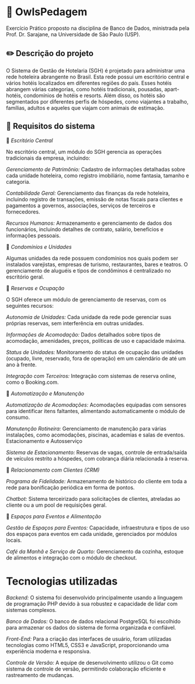 #  🏨 OwlsPedagem
Exercício Prático proposto na disciplina de Banco de Dados, ministrada pela Prof. Dr. Sarajane, na Universidade de São Paulo (USP).


## ✏️ Descrição do projeto

O Sistema de Gestão de Hotelaria (SGH) é projetado para administrar uma rede hoteleira abrangente no Brasil. Esta rede possui um escritório central e vários hotéis localizados em diferentes regiões do país. Esses hotéis abrangem várias categorias, como hotéis tradicionais, pousadas, apart-hotéis, condomínios de hotéis e resorts. Além disso, os hotéis são segmentados por diferentes perfis de hóspedes, como viajantes a trabalho, famílias, adultos e aqueles que viajam com animais de estimação.


## 📌 Requisitos do sistema

🚩 *Escritório Central*

No escritório central, um módulo do SGH gerencia as operações tradicionais da empresa, incluindo:

_Gerenciamento de Patrimônio:_ Cadastro de informações detalhadas sobre cada unidade hoteleira, como registro imobiliário, nome fantasia, tamanho e categoria.

_Contabilidade Geral:_ Gerenciamento das finanças da rede hoteleira, incluindo registro de transações, emissão de notas fiscais para clientes e pagamentos a governos, associações, serviços de terceiros e fornecedores.

_Recursos Humanos:_ Armazenamento e gerenciamento de dados dos funcionários, incluindo detalhes de contrato, salário, benefícios e informações pessoais.

🚩 *Condomínios e Unidades*

Algumas unidades da rede possuem condomínios nos quais podem ser instalados varejistas, empresas de turismo, restaurantes, bares e teatros. O gerenciamento de aluguéis e tipos de condôminos é centralizado no escritório geral.

🚩 *Reservas e Ocupação*

O SGH oferece um módulo de gerenciamento de reservas, com os seguintes recursos:

_Autonomia de Unidades:_ Cada unidade da rede pode gerenciar suas próprias reservas, sem interferência em outras unidades.

_Informações de Acomodação:_ Dados detalhados sobre tipos de acomodação, amenidades, preços, políticas de uso e capacidade máxima.

_Status de Unidades:_ Monitoramento do status de ocupação das unidades (ocupado, livre, reservado, fora de operação) em um calendário de até um ano à frente.

_Integração com Terceiros:_ Integração com sistemas de reserva online, como o Booking.com.

🚩 *Automatização e Manutenção*

_Automatização de Acomodações:_ Acomodações equipadas com sensores para identificar itens faltantes, alimentando automaticamente o módulo de consumo.

_Manutenção Rotineira:_ Gerenciamento de manutenção para várias instalações, como acomodações, piscinas, academias e salas de eventos.
Estacionamento e Autosserviço

_Sistema de Estacionamento:_ Reservas de vagas, controle de entrada/saída de veículos restrito a hóspedes, com cobrança diária relacionada à reserva.


🚩 *Relacionamento com Clientes (CRM)*

_Programa de Fidelidade:_ Armazenamento de histórico do cliente em toda a rede para bonificação periódica em forma de pontos.

_Chatbot:_ Sistema terceirizado para solicitações de clientes, atreladas ao cliente ou a um pool de requisições geral.


🚩 *Espaços para Eventos e Alimentação*

_Gestão de Espaços para Eventos:_ Capacidade, infraestrutura e tipos de uso dos espaços para eventos em cada unidade, gerenciados por módulos locais.

_Café da Manhã e Serviço de Quarto:_ Gerenciamento da cozinha, estoque de alimentos e integração com o módulo de checkout.


# Tecnologias utilizadas

*Backend:* O sistema foi desenvolvido principalmente usando a linguagem de programação PHP devido à sua robustez e capacidade de lidar com sistemas complexos.

*Banco de Dados:* O banco de dados relacional PostgreSQL foi escolhido para armazenar os dados do sistema de forma organizada e confiável.

*Front-End:* Para a criação das interfaces de usuário, foram utilizadas tecnologias como HTML5, CSS3 e JavaScript, proporcionando uma experiência moderna e responsiva.

*Controle de Versão:* A equipe de desenvolvimento utilizou o Git como sistema de controle de versão, permitindo colaboração eficiente e rastreamento de mudanças.
